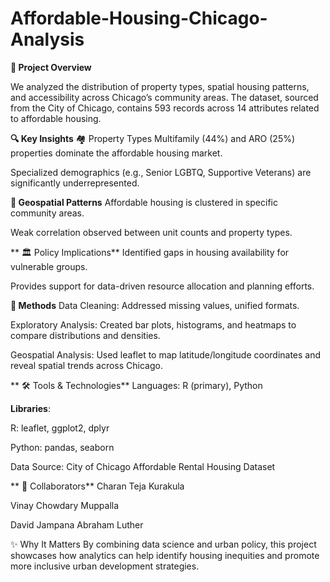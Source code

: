 # Affordable-Housing-Chicago-Analysis

**📌 Project Overview**

We analyzed the distribution of property types, spatial housing patterns, and accessibility across Chicago’s community areas. The dataset, sourced from the City of Chicago, contains 593 records across 14 attributes related to affordable housing.

**🔍 Key Insights**
🏘️ Property Types
Multifamily (44%) and ARO (25%) properties dominate the affordable housing market.

Specialized demographics (e.g., Senior LGBTQ, Supportive Veterans) are significantly underrepresented.

**📍 Geospatial Patterns**
Affordable housing is clustered in specific community areas.

Weak correlation observed between unit counts and property types.

**
🏛️ Policy Implications**
Identified gaps in housing availability for vulnerable groups.

Provides support for data-driven resource allocation and planning efforts.

**🧠 Methods**
Data Cleaning: Addressed missing values, unified formats.

Exploratory Analysis: Created bar plots, histograms, and heatmaps to compare distributions and densities.

Geospatial Analysis: Used leaflet to map latitude/longitude coordinates and reveal spatial trends across Chicago.

**
🛠️ Tools & Technologies**
Languages: R (primary), Python

**Libraries**:

R: leaflet, ggplot2, dplyr

Python: pandas, seaborn

Data Source: City of Chicago Affordable Rental Housing Dataset

**
👥 Collaborators**
Charan Teja Kurakula

Vinay Chowdary Muppalla

David Jampana Abraham Luther

✨ Why It Matters
By combining data science and urban policy, this project showcases how analytics can help identify housing inequities and promote more inclusive urban development strategies.


